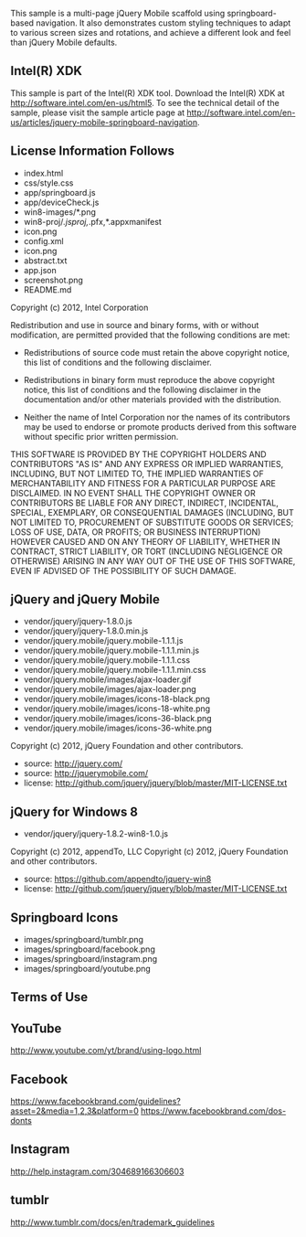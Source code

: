This sample is a multi-page jQuery Mobile scaffold using springboard-based navigation.
It also demonstrates custom styling techniques to adapt to various screen sizes and 
rotations, and achieve a different look and feel than jQuery Mobile defaults.

Intel(R) XDK
-------------------------------------------
This sample is part of the Intel(R) XDK tool. 
Download the Intel(R) XDK  at http://software.intel.com/en-us/html5.
To see the technical detail of the sample, please visit the sample article page 
at http://software.intel.com/en-us/articles/jquery-mobile-springboard-navigation. 

License Information Follows
---------------------------
* index.html
* css/style.css
* app/springboard.js
* app/deviceCheck.js
* win8-images/*.png
* win8-proj/*.jsproj,*.pfx,*.appxmanifest
* icon.png
* config.xml
* icon.png
* abstract.txt
* app.json
* screenshot.png
* README.md

Copyright (c) 2012, Intel Corporation

Redistribution and use in source and binary forms, with or without modification, 
are permitted provided that the following conditions are met:

- Redistributions of source code must retain the above copyright notice, 
  this list of conditions and the following disclaimer.

- Redistributions in binary form must reproduce the above copyright notice, 
  this list of conditions and the following disclaimer in the documentation 
  and/or other materials provided with the distribution.

- Neither the name of Intel Corporation nor the names of its contributors 
  may be used to endorse or promote products derived from this software 
  without specific prior written permission.

THIS SOFTWARE IS PROVIDED BY THE COPYRIGHT HOLDERS AND CONTRIBUTORS "AS IS" 
AND ANY EXPRESS OR IMPLIED WARRANTIES, INCLUDING, BUT NOT LIMITED TO, 
THE IMPLIED WARRANTIES OF MERCHANTABILITY AND FITNESS FOR A PARTICULAR PURPOSE 
ARE DISCLAIMED. IN NO EVENT SHALL THE COPYRIGHT OWNER OR CONTRIBUTORS BE 
LIABLE FOR ANY DIRECT, INDIRECT, INCIDENTAL, SPECIAL, EXEMPLARY, OR 
CONSEQUENTIAL DAMAGES (INCLUDING, BUT NOT LIMITED TO, PROCUREMENT OF SUBSTITUTE 
GOODS OR SERVICES; LOSS OF USE, DATA, OR PROFITS; OR BUSINESS INTERRUPTION) 
HOWEVER CAUSED AND ON ANY THEORY OF LIABILITY, WHETHER IN CONTRACT, STRICT 
LIABILITY, OR TORT (INCLUDING NEGLIGENCE OR OTHERWISE) ARISING IN ANY WAY OUT 
OF THE USE OF THIS SOFTWARE, EVEN IF ADVISED OF THE POSSIBILITY OF SUCH DAMAGE.


jQuery and jQuery Mobile
------------------------
* vendor/jquery/jquery-1.8.0.js
* vendor/jquery/jquery-1.8.0.min.js
* vendor/jquery.mobile/jquery.mobile-1.1.1.js
* vendor/jquery.mobile/jquery.mobile-1.1.1.min.js 
* vendor/jquery.mobile/jquery.mobile-1.1.1.css
* vendor/jquery.mobile/jquery.mobile-1.1.1.min.css
* vendor/jquery.mobile/images/ajax-loader.gif
* vendor/jquery.mobile/images/ajax-loader.png
* vendor/jquery.mobile/images/icons-18-black.png
* vendor/jquery.mobile/images/icons-18-white.png
* vendor/jquery.mobile/images/icons-36-black.png
* vendor/jquery.mobile/images/icons-36-white.png

Copyright (c) 2012, jQuery Foundation and other contributors.

* source:   http://jquery.com/
* source:   http://jquerymobile.com/
* license:  http://github.com/jquery/jquery/blob/master/MIT-LICENSE.txt

jQuery for Windows 8
--------------------
* vendor/jquery/jquery-1.8.2-win8-1.0.js

Copyright (c) 2012, appendTo, LLC
Copyright (c) 2012, jQuery Foundation and other contributors.

* source:   https://github.com/appendto/jquery-win8
* license:  http://github.com/jquery/jquery/blob/master/MIT-LICENSE.txt

Springboard Icons
-----------------
* images/springboard/tumblr.png
* images/springboard/facebook.png
* images/springboard/instagram.png
* images/springboard/youtube.png

Terms of Use
--------------------
YouTube
---------
http://www.youtube.com/yt/brand/using-logo.html

Facebook
---------
https://www.facebookbrand.com/guidelines?asset=2&media=1,2,3&platform=0
https://www.facebookbrand.com/dos-donts

Instagram
---------
http://help.instagram.com/304689166306603

tumblr
---------
http://www.tumblr.com/docs/en/trademark_guidelines

